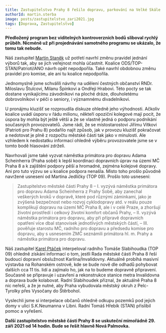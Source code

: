 ```yaml
---
title: Zastupitelstvo Prahy 8 řešilo dopravu, parkování na Velké Skále a čestné občanství
authorId: martin.sterba
image: posts/zastupitelstvo_zari2021.jpg
tags: [Doprava, Zastupitelstvo]
---
```


**Předložený program bez viditelných kontroverzních bodů sliboval rychlý průběh. Nicméně už při projednávání samotného programu se ukázalo, že tomu tak nebude.**

Náš zastupitel [Martin Staněk](https://praha8.pirati.cz/lide/martin-stanek.html) už potřetí navrhl změnu pravidel jednání výborů tak, aby se jich veřejnost mohla účastnit. Koalice ODS/TOP-STAN/Patrioti/ANO návrh opět nepodpořila. Také navrhl obdobnou změnu pravidel pro komise, ale ani tu koalice nepodpořila.

Jednomyslně jsme schválili návrhy na udělení čestných občanství RNDr. Miloslavu Štulcovi, Milanu Špinkovi a Ondřeji Hrabovi. Této pocty se tak dostane vynikajícímu závodníkovi na ploché dráze, dlouholetému dobrovolníkovi v péči o seniory, i významnému divadelníkovi.

U pronájmu kluzišť se rozproudila diskuze ohledně jeho výhodnosti. Ačkoliv koalice uvádí úsporu v řádu milionu, někteří opoziční kolegové mají pocit, že úspora by mohla být ještě větší a že se vlastně jedná o podporu podnikání současných provozovatelů. Jsme rádi, že se místostarostovi Jiřímu Vítkovi (Patrioti pro Prahu 8) podařilo najít způsob, jak v provozu kluzišť pokračovat a nedotovat je plně z rozpočtu městské části tak jako v minulosti. Ale vzhledem k nedostatku informací ohledně výběru provozovatele jsme se v tomto bodě hlasování zdrželi.

Navrhovali jsme také vyzvat náměstka primátora pro dopravu Adama Scheinherra (Praha sobě) k lepší koordinaci dopravních úprav na území MČ Praha 8 a k zajištění podpory pěší a hromadné, zejména kolejové dopravy. Ani pro tuto výzvu se u koalice podpora nenašla. Místo toho prošlo původně navržené usnesení od Martina Jedličky (TOP 09). Prošlo toto usnesení:

>Zastupitelstvo městské části Prahy 8
>– I. vyzývá náměstka primátora pro dopravu Adama Scheinherra z Prahy Sobě, aby zanechal veškerých kroků v dopravě, které pod různými záminkami, jako je zvýšená bezpečnost nebo rozvoj cyklodopravy atd. v reálu pouze komplikují dopravu na území MČ Praha 8, ale i v celé Praze, a zhoršují životní prostředí i celkový životní komfort občanů Prahy,
>– II. vyzývá náměstka primátora pro dopravu, aby při přípravě dopravních opatření více dbal stanovisek jednotlivých městských částí,
>– III. pověřuje starostu MČ, radního pro dopravu a předsedu komise pro dopravu, aby s usnesením ZMČ seznámili primátora hl. m. Prahy a náměstka primátora pro dopravu.

Náš zastupitel [Karel Ptáček](https://praha8.pirati.cz/lide/karel-ptacek.html) interpeloval radního Tomáše Slabihoudka (TOP 09) ohledně získání informací o tom, jestli Rada městské části Praha 8 řeší budoucí dopravní obslužnost Karlína/Invalidovny. Aktuálně probíhá masivní výstavba na Rohanském ostrově, kde se bude nově dle odhadů pohybovat dalších cca 11 tis. lidí a zajímalo ho, jak na to budeme dopravně připravení. Současně se připravuje i uzavření a rekonstrukce stanice metra Invalidovna a doprava bude kolabovat. Radní Slabihoudek přiznal, že aktuálně Praha 8 nic neřeší, a že je nutné, aby Praha vybudovala městský okruh z Pelc-Tyrolky přes Vysočany do Štěrbohol. 

Vyslechli jsme si interpelace občanů ohledně odkupu pozemků pod jejich domy v ulici S.K.Neumanna v Libni. Radní Tomáš Hřebík (STAN) přislíbil pomoc a vyřešení. 

**Další zastupitelstvo městské části Prahy 8 se uskuteční mimořádně 29. září 2021 od 14 hodin. Bude se řešit hlavně Nová Palmovka.**
